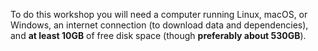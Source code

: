 To do this workshop you will need a computer running Linux, macOS, or Windows, an internet connection (to download data and dependencies), and **at least 10GB** of free disk space (though **preferably about 530GB**).